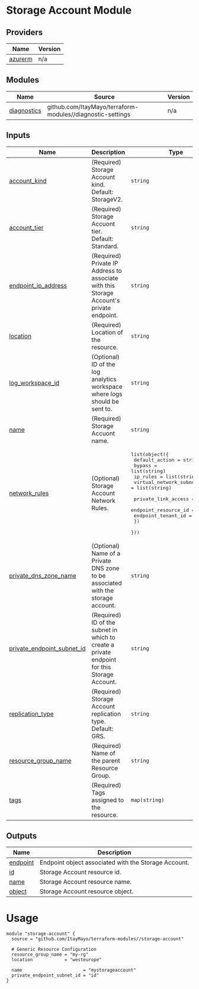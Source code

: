 <!-- BEGIN_TF_DOCS -->
# Storage Account Module

## Providers

| Name | Version |
|------|---------|
| <a name="provider_azurerm"></a> [azurerm](#provider\_azurerm) | n/a |

## Modules

| Name | Source | Version |
|------|--------|---------|
| <a name="module_diagnostics"></a> [diagnostics](#module\_diagnostics) | github.com/ItayMayo/terraform-modules//diagnostic-settings | n/a |

## Inputs

| Name | Description | Type | Default | Required |
|------|-------------|------|---------|:--------:|
| <a name="input_account_kind"></a> [account\_kind](#input\_account\_kind) | (Required) Storage Account kind. Default: StorageV2. | `string` | `"StorageV2"` | no |
| <a name="input_account_tier"></a> [account\_tier](#input\_account\_tier) | (Required) Storage Accuont tier. Default: Standard. | `string` | `"Standard"` | no |
| <a name="input_endpoint_ip_address"></a> [endpoint\_ip\_address](#input\_endpoint\_ip\_address) | (Required) Private IP Address to associate with this Storage Account's private endpoint. | `string` | n/a | yes |
| <a name="input_location"></a> [location](#input\_location) | (Required) Location of the resource. | `string` | n/a | yes |
| <a name="input_log_workspace_id"></a> [log\_workspace\_id](#input\_log\_workspace\_id) | (Optional) ID of the log analytics workspace where logs should be sent to. | `string` | `null` | no |
| <a name="input_name"></a> [name](#input\_name) | (Required) Storage Accuont name. | `string` | n/a | yes |
| <a name="input_network_rules"></a> [network\_rules](#input\_network\_rules) | (Optional) Storage Account Network Rules. | <pre>list(object({<br>    default_action             = string<br>    bypass                     = list(string)<br>    ip_rules                   = list(string)<br>    virtual_network_subnet_ids = list(string)<br><br>    private_link_access = object({<br>      endpoint_resource_id = string<br>      endpoint_tenant_id   = string<br>    })<br>  }))</pre> | `null` | no |
| <a name="input_private_dns_zone_name"></a> [private\_dns\_zone\_name](#input\_private\_dns\_zone\_name) | (Optional) Name of a Private DNS zone to be associated with the storage account. | `string` | `null` | no |
| <a name="input_private_endpoint_subnet_id"></a> [private\_endpoint\_subnet\_id](#input\_private\_endpoint\_subnet\_id) | (Required) ID of the subnet in which to create a private endpoint for this Storage Account. | `string` | n/a | yes |
| <a name="input_replication_type"></a> [replication\_type](#input\_replication\_type) | (Required) Storage Account replication type. Default: GRS. | `string` | `"GRS"` | no |
| <a name="input_resource_group_name"></a> [resource\_group\_name](#input\_resource\_group\_name) | (Required) Name of the parent Resource Group. | `string` | n/a | yes |
| <a name="input_tags"></a> [tags](#input\_tags) | (Required) Tags assigned to the resource. | `map(string)` | `null` | no |

## Outputs

| Name | Description |
|------|-------------|
| <a name="output_endpoint"></a> [endpoint](#output\_endpoint) | Endpoint object associated with the Storage Account. |
| <a name="output_id"></a> [id](#output\_id) | Storage Account resource id. |
| <a name="output_name"></a> [name](#output\_name) | Storage Account resource name. |
| <a name="output_object"></a> [object](#output\_object) | Storage Account resource object. |

# Usage

```
module "storage-account" {
  source = "github.com/ItayMayo/terraform-modules//storage-account"

  # Generic Resource Configuration
  resource_group_name = "my-rg"
  location            = "westeurope"

  name                       = "mystorageaccount"
  private_endpoint_subnet_id = "id"
}
```
<!-- END_TF_DOCS -->